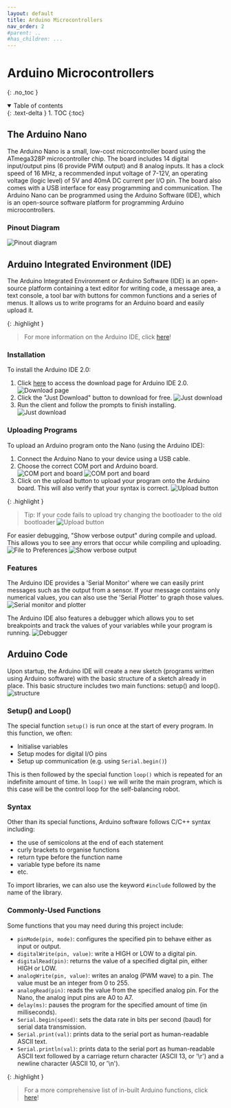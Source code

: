 ```yaml
---
layout: default
title: Arduino Microcontrollers
nav_order: 2
#parent: ..
#has_children: ...
---
```


# Arduino Microcontrollers
{: .no_toc }

<details open markdown="block">
  <summary>
    Table of contents
  </summary>
  {: .text-delta }
1. TOC
{:toc}
</details>

## The Arduino Nano
The Arduino Nano is a small, low-cost microcontroller board using the ATmega328P microcontroller chip. The board includes 14 digital input/output pins (6 provide PWM output) and 8 analog inputs. It has a clock speed of 16 MHz, a recommended input voltage of 7-12V, an operating voltage (logic level) of 5V and 40mA DC current per I/O pin. The board also comes with a USB interface for easy programming and communication. The Arduino Nano can be programmed using the Arduino Software (IDE), which is an open-source software platform for programming Arduino microcontrollers.


### Pinout Diagram
![Pinout diagram](http://127.0.0.1:4000/assets/arduino_microcontrollers/Arduino-nano-pinout.png)

## Arduino Integrated Environment (IDE)
The Arduino Integrated Environment or Arduino Software (IDE) is an open-source platform containing a text editor for writing code, a message area, a text console, a tool bar with buttons for common functions and a series of menus. It allows us to write programs for an Arduino board and easily upload it.

{: .highlight }
> For more information on the Arduino IDE, click <a href="https://docs.arduino.cc/learn/starting-guide/the-arduino-software-ide" target="_blank">here</a>!


### Installation
To install the Arduino IDE 2.0:
1. Click <a href="https://www.arduino.cc/en/software#future-version-of-the-arduino-ide" and target="_blank">here</a> to access the download page for Arduino IDE 2.0.  
![Download page](http://127.0.0.1:4000/assets/arduino_microcontrollers/download_1.png)
2. Click the "Just Download" button to download for free.
![Just download](http://127.0.0.1:4000/assets/arduino_microcontrollers/download_2.png)
3. Run the client and follow the prompts to finish installing.
![Just download](http://127.0.0.1:4000/assets/arduino_microcontrollers/download_3.png)

### Uploading Programs
To upload an Arduino program onto the Nano (using the Arduino IDE):
1. Connect the Arduino Nano to your device using a USB cable.
2. Choose the correct COM port and Arduino board.
![COM port and board](http://127.0.0.1:4000/assets/arduino_microcontrollers/upload_program_1.png)
![COM port and board](http://127.0.0.1:4000/assets/arduino_microcontrollers/upload_program_2.png)
3. Click on the upload button to upload your program onto the Arduino board. This will also verify that your syntax is correct.
![Upload button](http://127.0.0.1:4000/assets/arduino_microcontrollers/upload_program_3.png)

{: .highlight }
> Tip: If your code fails to upload try changing the bootloader to the old bootloader 
![Upload button](http://127.0.0.1:4000/assets/arduino_microcontrollers/upload_program_4.png)

For easier debugging, "Show verbose output" during compile and upload. This allows you to see any errors that occur while compiling and uploading.
![File to Preferences](http://127.0.0.1:4000/assets/arduino_microcontrollers/ide_tips_1.png)
![Show verbose output](http://127.0.0.1:4000/assets/arduino_microcontrollers/ide_tips_2.png)

### Features
The Arduino IDE provides a 'Serial Monitor' where we can easily print messages such as the output from a sensor. If your message contains only numerical values, you can also use the 'Serial Plotter' to graph those values.
![Serial monitor and plotter](http://127.0.0.1:4000/assets/arduino_microcontrollers/features_1.png)

The Arduino IDE also features a debugger which allows you to set breakpoints and track the values of your variables while your program is running.
![Debugger](http://127.0.0.1:4000/assets/arduino_microcontrollers/features_2.png)


## Arduino Code
Upon startup, the Arduino IDE will create a new sketch (programs written using Arduino software) with the basic structure of a sketch already in place. This basic structure includes two main functions: setup() and loop().
![structure](http://127.0.0.1:4000/assets/arduino_microcontrollers/structure.png)

### Setup() and Loop()
The special function `setup()` is run once at the start of every program. 
In this function, we often:
- Initialise variables
- Setup modes for digital I/O pins
- Setup up communication (e.g. using `Serial.begin()`)

This is then followed by the special function `loop()` which is repeated for an indefinite amount of time. In `loop()` we will write the main program, which is this case will be the control loop for the self-balancing robot.

### Syntax
Other than its special functions, Arduino software follows C/C++ syntax including:
- the use of semicolons at the end of each statement
- curly brackets to organise functions
- return type before the function name
- variable type before its name
- etc.

To import libraries, we can also use the keyword `#include` followed by the name of the library.

### Commonly-Used Functions
Some functions that you may need during this project include:
- `pinMode(pin, mode)`: configures the specified pin to behave either as input or output.
- `digitalWrite(pin, value)`: write a HIGH or LOW to a digital pin.
- `digitalRead(pin)`: returns the value of a specified digital pin, either HIGH or LOW.
- `analogWrite(pin, value)`: writes an analog (PWM wave) to a pin. The value must be an integer from 0 to 255.
- `analogRead(pin)`: reads the value from the specified analog pin. For the Nano, the analog input pins are A0 to A7.
- `delay(ms)`: pauses the program for the specified amount of time (in milliseconds).
- `Serial.begin(speed)`: sets the data rate in bits per second (baud) for serial data transmission.
- `Serial.print(val)`: prints data to the serial port as human-readable ASCII text.
- `Serial.println(val)`: prints data to the serial port as human-readable ASCII text followed by a carriage return character (ASCII 13, or '\r') and a newline character (ASCII 10, or '\n'). 

{: .highlight }
> For a more comprehensive list of in-built Arduino functions, click <a href="https://www.arduino.cc/reference/en/" target="_blank">here</a>!
